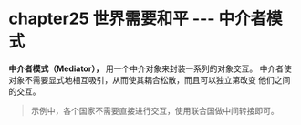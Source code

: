 # chapter25 世界需要和平 --- 中介者模式

**中介者模式（Mediator），** 用一个中介对象来封装一系列的对象交互。
中介者使对象不需要显式地相互吸引，从而使其耦合松散，而且可以独立第改变
他们之间的交互。

> 示例中，各个国家不需要直接进行交互，使用联合国做中间转接即可。
